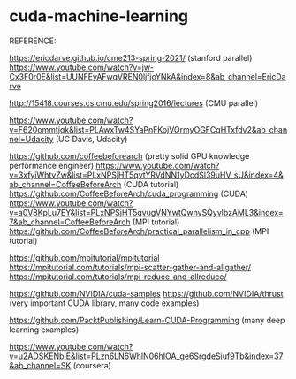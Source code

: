 # cuda-machine-learning


REFERENCE:


https://ericdarve.github.io/cme213-spring-2021/ (stanford parallel)
https://www.youtube.com/watch?v=jw-Cx3F0r0E&list=UUNFEyAFwqVREN0ljfjoYNkA&index=8&ab_channel=EricDarve 

http://15418.courses.cs.cmu.edu/spring2016/lectures (CMU parallel)

https://www.youtube.com/watch?v=F620ommtjqk&list=PLAwxTw4SYaPnFKojVQrmyOGFCqHTxfdv2&ab_channel=Udacity (UC Davis, Udacity)

https://github.com/coffeebeforearch (pretty solid GPU knowledge performance engineer)
https://www.youtube.com/watch?v=3xfyiWhtvZw&list=PLxNPSjHT5qvtYRVdNN1yDcdSl39uHV_sU&index=4&ab_channel=CoffeeBeforeArch (CUDA tutorial)
https://github.com/CoffeeBeforeArch/cuda_programming (CUDA)
https://www.youtube.com/watch?v=a0V8KpLu7EY&list=PLxNPSjHT5qvugVNYwtQwnvSQyvlbzAML3&index=7&ab_channel=CoffeeBeforeArch (MPI tutorial)
https://github.com/CoffeeBeforeArch/practical_parallelism_in_cpp (MPI tutorial)

https://github.com/mpitutorial/mpitutorial 
https://mpitutorial.com/tutorials/mpi-scatter-gather-and-allgather/ 
https://mpitutorial.com/tutorials/mpi-reduce-and-allreduce/ 


https://github.com/NVIDIA/cuda-samples
https://github.com/NVIDIA/thrust (very important CUDA library, many code examples)

https://github.com/PacktPublishing/Learn-CUDA-Programming (many deep learning examples)

https://www.youtube.com/watch?v=u2ADSKENbIE&list=PLzn6LN6WhlN06hIOA_ge6SrgdeSiuf9Tb&index=37&ab_channel=SK (coursera)